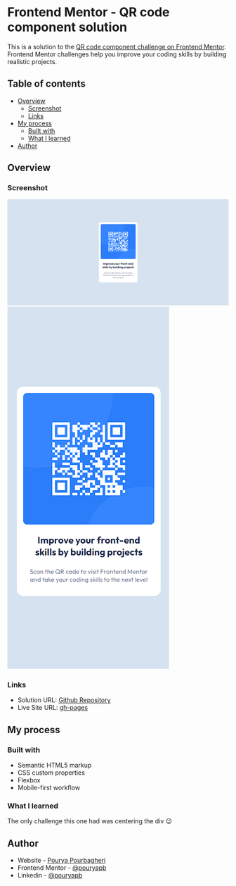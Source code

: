 # Frontend Mentor - QR code component solution

This is a solution to the [QR code component challenge on Frontend Mentor](https://www.frontendmentor.io/challenges/qr-code-component-iux_sIO_H). Frontend Mentor challenges help you improve your coding skills by building realistic projects.

## Table of contents

- [Overview](#overview)
  - [Screenshot](#screenshot)
  - [Links](#links)
- [My process](#my-process)
  - [Built with](#built-with)
  - [What I learned](#what-i-learned)
- [Author](#author)

## Overview

### Screenshot

![Desktop](./screenshots/desktop.png)
![Mobile](./screenshots/mobile.png)

### Links

- Solution URL: [Github Repository](https://github.com/pouryapb/fem-qr-code-component)
- Live Site URL: [gh-pages](https://pouryapb.github.io/fem-qr-code-component)

## My process

### Built with

- Semantic HTML5 markup
- CSS custom properties
- Flexbox
- Mobile-first workflow

### What I learned

The only challenge this one had was centering the div 😉

## Author

- Website - [Pourya Pourbagheri](https://portfolio-pouryapb.vercel.app/)
- Frontend Mentor - [@pouryapb](https://www.frontendmentor.io/profile/pouryapb)
- Linkedin - [@pouryapb](https://www.linkedin.com/in/pouryapb)
